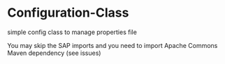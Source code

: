 # Configuration-Class
simple config class to manage properties file

You may skip the SAP imports and you need to import Apache Commons Maven dependency (see issues)
